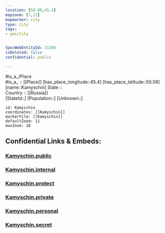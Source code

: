 ```yaml
---
location: [50.08,45.4] 
mapzoom: [7,12] 
mapmarker: city 
type: City
tags:
- geo/City


SpocWebEntityId: 31286
isDeleted: false
confidential: public

---
```

#is_a_/Place  
#is_a_ :: [[Place]] 
[has_place_longitude::45.4] 
[has_place_latitude::50.08] 
[name::Kamyschin] 
State ::  
Country :: [[Russia]]  
[StateId::] 
[Population::] 
[Unknown::] 


```leaflet
id: Kamyschin
coordinates: [[Kamyschin]] 
markerFile: [[Kamyschin]] 
defaultZoom: 11 
maxZoom: 18
```


## Confidential Links & Embeds: 

### [Kamyschin.public](/_public/\Earth\Continent\Europe\Europe~East\Russia\Russia~South\Volgograd_Oblast\CityKamyschin.public.md) 

### [Kamyschin.internal](/_internal/\Earth\Continent\Europe\Europe~East\Russia\Russia~South\Volgograd_Oblast\CityKamyschin.internal.md) 

### [Kamyschin.protect](/_protect/\Earth\Continent\Europe\Europe~East\Russia\Russia~South\Volgograd_Oblast\CityKamyschin.protect.md) 

### [Kamyschin.private](/_private/\Earth\Continent\Europe\Europe~East\Russia\Russia~South\Volgograd_Oblast\CityKamyschin.private.md) 

### [Kamyschin.personal](/_personal/\Earth\Continent\Europe\Europe~East\Russia\Russia~South\Volgograd_Oblast\CityKamyschin.personal.md) 

### [Kamyschin.secret](/_secret/\Earth\Continent\Europe\Europe~East\Russia\Russia~South\Volgograd_Oblast\CityKamyschin.secret.md)


